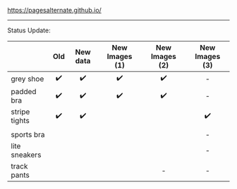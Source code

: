 https://pagesalternate.github.io/

<hr>

Status Update:

|               |        Old         |      New data      |   New Images (1)   |   New Images (2)   |   New Images (3)   |
| ------------- | :----------------: | :----------------: | :----------------: | :----------------: | :----------------: |
| grey shoe     | :heavy_check_mark: | :heavy_check_mark: | :heavy_check_mark: | :heavy_check_mark: |         -          |
| padded bra    | :heavy_check_mark: | :heavy_check_mark: | :heavy_check_mark: | :heavy_check_mark: |         -          |
| stripe tights | :heavy_check_mark: | :heavy_check_mark: |                    |                    | :heavy_check_mark: |
|               |                    |                    |                    |                    |                    |
| sports bra    |                    |                    |                    |                    |         -          |
| lite sneakers |                    |                    |                    |                    |         -          |
| track pants   |                    |                    |                    |         -          |         -          |

<!--  Comments section
✅
&#9745;
-->
